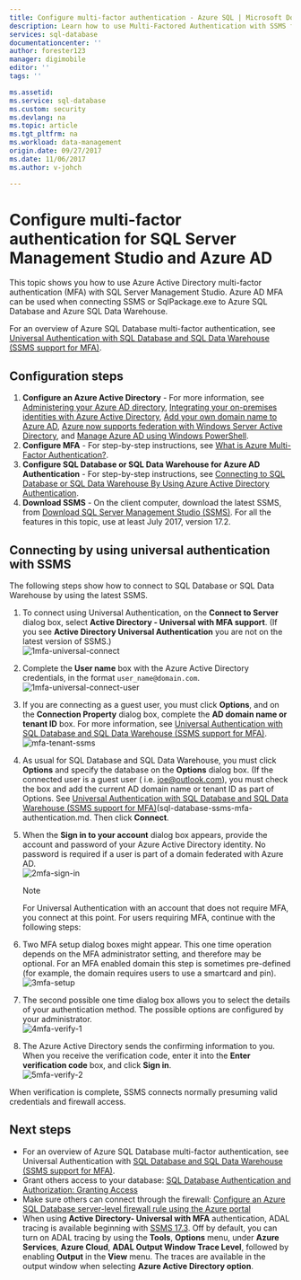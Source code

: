 ```yaml
---
title: Configure multi-factor authentication - Azure SQL | Microsoft Docs
description: Learn how to use Multi-Factored Authentication with SSMS for SQL Database and SQL Data Warehouse.
services: sql-database
documentationcenter: ''
author: forester123
manager: digimobile
editor: ''
tags: ''

ms.assetid: 
ms.service: sql-database
ms.custom: security
ms.devlang: na
ms.topic: article
ms.tgt_pltfrm: na
ms.workload: data-management
origin.date: 09/27/2017
ms.date: 11/06/2017
ms.author: v-johch

---
```

# Configure multi-factor authentication for SQL Server Management Studio and Azure AD

This topic shows you how to use Azure Active Directory multi-factor authentication (MFA) with SQL Server Management Studio. Azure AD MFA can be used when connecting SSMS or SqlPackage.exe to Azure SQL Database and Azure SQL Data Warehouse.

For an overview of Azure SQL Database multi-factor authentication, see [Universal Authentication with SQL Database and SQL Data Warehouse (SSMS support for MFA)](sql-database-ssms-mfa-authentication.md).

## Configuration steps

1. **Configure an Azure Active Directory** - For more information, see [Administering your Azure AD directory](https://msdn.microsoft.com/library/azure/hh967611.aspx), [Integrating your on-premises identities with Azure Active Directory](../active-directory/connect/active-directory-aadconnect.md), [Add your own domain name to Azure AD](https://azure.microsoft.com/blog/2012/11/28/windows-azure-now-supports-federation-with-windows-server-active-directory/), [Azure now supports federation with Windows Server Active Directory](https://azure.microsoft.com/blog/2012/11/28/windows-azure-now-supports-federation-with-windows-server-active-directory/), and [Manage Azure AD using Windows PowerShell](https://msdn.microsoft.com/zh-cn/library/azure/jj151815.aspx).
2. **Configure MFA** - For step-by-step instructions, see [What is Azure Multi-Factor Authentication?](../multi-factor-authentication/multi-factor-authentication.md). 
3. **Configure SQL Database or SQL Data Warehouse for Azure AD Authentication** - For step-by-step instructions, see [Connecting to SQL Database or SQL Data Warehouse By Using Azure Active Directory Authentication](sql-database-aad-authentication.md).
4. **Download SSMS** - On the client computer, download the latest SSMS, from [Download SQL Server Management Studio (SSMS)](https://msdn.microsoft.com/library/mt238290.aspx). For all the features in this topic, use at least July 2017, version 17.2.  

## Connecting by using universal authentication with SSMS

The following steps show how to connect to SQL Database or SQL Data Warehouse by using the latest SSMS.

1. To connect using Universal Authentication, on the **Connect to Server** dialog box, select **Active Directory - Universal with MFA support**. (If you see **Active Directory Universal Authentication** you are not on the latest version of SSMS.)  
   ![1mfa-universal-connect][1]
2. Complete the **User name** box with the Azure Active Directory credentials, in the format `user_name@domain.com`.  
   ![1mfa-universal-connect-user](./media/sql-database-ssms-mfa-auth/1mfa-universal-connect-user.png)   
3. If you are connecting as a guest user, you must click **Options**, and on the **Connection Property** dialog box, complete the **AD domain name or tenant ID** box. For more information, see [Universal Authentication with SQL Database and SQL Data Warehouse (SSMS support for MFA)](sql-database-ssms-mfa-authentication.md).
   ![mfa-tenant-ssms](./media/sql-database-ssms-mfa-auth/mfa-tenant-ssms.png)   
4. As usual for SQL Database and SQL Data Warehouse, you must click **Options** and specify the database on the **Options** dialog box. (If the connected user is a guest user ( i.e. joe@outlook.com), you must check the box and add the current AD domain name or tenant ID as part of Options. See [Universal Authentication with SQL Database and SQL Data Warehouse (SSMS support for MFA)]()(sql-database-ssms-mfa-authentication.md. Then click **Connect**.  
5. When the **Sign in to your account** dialog box appears, provide the account and password of your Azure Active Directory identity. No password is required if a user is part of a domain federated with Azure AD.  
   ![2mfa-sign-in][2]

   > [!NOTE]
   > For Universal Authentication with an account that does not require MFA, you connect at this point. For users requiring MFA, continue with the following steps:
   > 

6. Two MFA setup dialog boxes might appear. This one time operation depends on the MFA administrator setting, and therefore may be optional. For an MFA enabled domain this step is sometimes pre-defined (for example, the domain requires users to use a smartcard and pin).  
   ![3mfa-setup][3]
7. The second possible one time dialog box allows you to select the details of your authentication method. The possible options are configured by your administrator.  
   ![4mfa-verify-1][4]
8. The Azure Active Directory sends the confirming information to you. When you receive the verification code, enter it into the **Enter verification code** box, and click **Sign in**.  
   ![5mfa-verify-2][5]

When verification is complete, SSMS connects normally presuming valid credentials and firewall access.

## Next steps

- For an overview of Azure SQL Database multi-factor authentication, see Universal Authentication with [SQL Database and SQL Data Warehouse (SSMS support for MFA)](sql-database-ssms-mfa-authentication.md).  
- Grant others access to your database: [SQL Database Authentication and Authorization: Granting Access](sql-database-manage-logins.md)  
- Make sure others can connect through the firewall: [Configure an Azure SQL Database server-level firewall rule using the Azure portal](sql-database-configure-firewall-settings.md)  
- When using **Active Directory- Universal with MFA** authentication, ADAL tracing is available beginning with [SSMS 17.3](https://docs.microsoft.com/en-us/sql/ssms/download-sql-server-management-studio-ssms). Off by default, you can turn on ADAL tracing by using the **Tools**, **Options** menu, under **Azure Services**, **Azure Cloud**, **ADAL Output Window Trace Level**, followed by enabling **Output**  in the **View** menu. The traces are available in the output window when selecting **Azure Active Directory option**.   

[1]: ./media/sql-database-ssms-mfa-auth/1mfa-universal-connect.png
[2]: ./media/sql-database-ssms-mfa-auth/2mfa-sign-in.png
[3]: ./media/sql-database-ssms-mfa-auth/3mfa-setup.png
[4]: ./media/sql-database-ssms-mfa-auth/4mfa-verify-1.png
[5]: ./media/sql-database-ssms-mfa-auth/5mfa-verify-2.png
<!--Update_Description: add link for SSMS 17.3-->